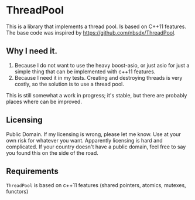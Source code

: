 # ThreadPool
This is a library that implements a thread pool. Is based on C++11 features. The base code was inspired by https://github.com/nbsdx/ThreadPool. 

## Why I need it.
1. Because I do not want to use the heavy boost-asio, or just asio for just a simple thing that can be implemented with c++11 features.
2. Because I need it in my tests. Creating and destroying threads is very costly, so the solution is to use a thread pool.
 
This is still somewhat a work in progress; it's stable, but there are probably places where can be improved.

## Licensing 
Public Domain. If my licensing is wrong, please let me know. Use at your own risk for whatever you want. Apparently licensing is hard and complicated. If your country doesn't have a public domain, feel free to say you found this on the side of the road. 

## Requirements
`ThreadPool` is based on c++11 features (shared pointers, atomics, mutexes, functors)


